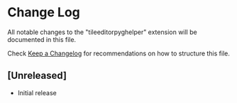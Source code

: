 # Change Log

All notable changes to the "tileeditorpyghelper" extension will be documented in this file.

Check [Keep a Changelog](http://keepachangelog.com/) for recommendations on how to structure this file.

## [Unreleased]

- Initial release